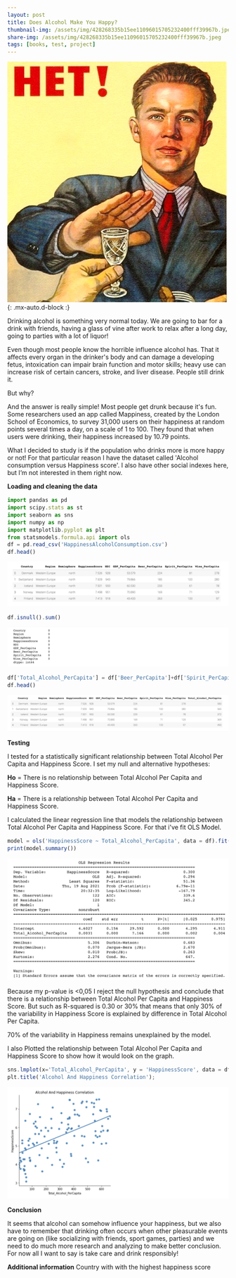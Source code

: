 ```yaml
---
layout: post
title: Does Alcohol Make You Happy?
thumbnail-img: /assets/img/428268335b15ee11096015705232400fff39967b.jpeg
share-img: /assets/img/428268335b15ee11096015705232400fff39967b.jpeg
tags: [books, test, project]
---
```

![pic1](https://raw.githubusercontent.com/Katerynapass/kateryna_pass.github.io/master/assets/img/Say-no-to-alcohol.jpeg){: .mx-auto.d-block :}
   
   
   Drinking alcohol is something very normal today. We are going to bar for a drink with friends, having a glass of vine after work to relax after a long day, going to parties with a lot of liquor!
   
   Even though most people know the horrible influence alcohol has. That it affects every organ in the drinker's body and can damage a developing fetus, intoxication can impair brain function and motor skills; heavy use can increase risk of certain cancers, stroke, and liver disease. People still drink it.
   
   But why?
   
   And the answer is really simple! Most people get drunk because it's fun. Some researchers used an app called Mappiness, created by the London School of Economics, to survey 31,000 users on their happiness at random points several times a day, on a scale of 1 to 100. They found that when users were drinking, their happiness increased by 10.79 points.
   
   What I decided to study is if the population who drinks more is more happy or not!
   For that particular reason I have the dataset called 'Alcohol consumption versus Happiness score'. I also have other social indexes here, but I’m not interested in them right now.
  
  **Loading and cleaning the data**
   ```javascript
import pandas as pd
import scipy.stats as st
import seaborn as sns
import numpy as np
import matplotlib.pyplot as plt
from statsmodels.formula.api import ols
df = pd.read_csv('HappinessAlcoholConsumption.csv')
df.head()
``` 
  ![pic1](https://raw.githubusercontent.com/Katerynapass/kateryna_pass.github.io/master/assets/img/pic1_.png)
   ```javascript
df.isnull().sum()
``` 
 ![pic2](https://raw.githubusercontent.com/Katerynapass/kateryna_pass.github.io/master/assets/img/pic__.png)
  
  ```javascript
df['Total_Alcohol_PerCapita'] = df['Beer_PerCapita']+df['Spirit_PerCapita']+df['Wine_PerCapita']
df.head()
``` 
![pic2](https://raw.githubusercontent.com/Katerynapass/kateryna_pass.github.io/master/assets/img/pic2_.png)

  **Testing**
  
  I tested for a statistically significant relationship between Total Alcohol Per Capita and Happiness Score. I set my null and alternative hypotheses:
  
  
 **Ho** = There is no relationship between Total Alcohol Per Capita and Happiness Score.
 
 **Ha** = There is a relationship between Total Alcohol Per Capita and Happiness Score.
 
I calculated the linear regression line that models the relationship between Total Alcohol Per Capita and Happiness Score. For that i've fit OLS Model.

```javascript
model = ols('HappinessScore ~ Total_Alcohol_PerCapita', data = df).fit()
print(model.summary())
```
 ![pic3](https://raw.githubusercontent.com/Katerynapass/kateryna_pass.github.io/master/assets/img/pic3.png)
 
 Because my p-value is <0,05 I reject the null hypothesis and conclude that there is a relationship between Total Alcohol Per Capita and Happiness Score.
 But such as R-squared is 0.30 or 30% that means that only 30% of the variability in Happiness Score is explained by difference in Total Alcohol Per Capita.
 
 70% of the variability in Happiness remains unexplained by the model. 
 
 I also Plotted the relationship between Total Alcohol Per Capita and Happiness Score to show how it would look on the graph.
 ```javascript
sns.lmplot(x='Total_Alcohol_PerCapita', y = 'HappinessScore', data = df, ci=None);
plt.title('Alcohol And Happiness Correlation');
```
![pic3](https://raw.githubusercontent.com/Katerynapass/kateryna_pass.github.io/master/assets/img/pic3_.png)
 
 **Conclusion**
 
 It seems that alcohol can somehow influence your happiness, but we also have to remember that drinking often occurs when other pleasurable events are going on (like socializing with friends, sport games, parties) and we need to do much more research and analyzing to make better conclusion. 
For now all I want to say is take care and drink responsibly!
 
**Additional information**
Country with with the highest happiness score 
